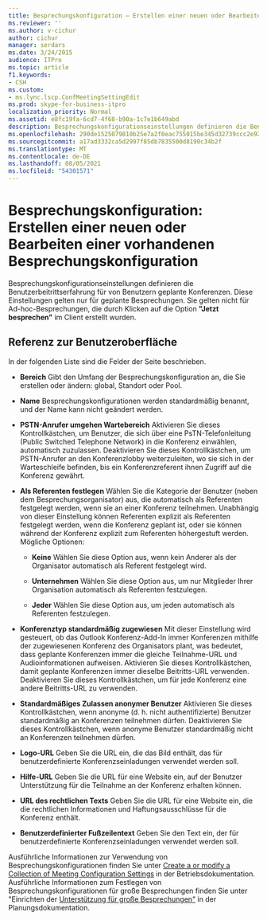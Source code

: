 ```yaml
---
title: Besprechungskonfiguration – Erstellen einer neuen oder Bearbeiten einer vorhandenen Besprechungskonfiguration
ms.reviewer: ''
ms.author: v-cichur
author: cichur
manager: serdars
ms.date: 3/24/2015
audience: ITPro
ms.topic: article
f1.keywords:
- CSH
ms.custom:
- ms.lync.lscp.ConfMeetingSettingEdit
ms.prod: skype-for-business-itpro
localization_priority: Normal
ms.assetid: e8fc19fa-6cd7-4f68-b90a-1c7e1b649abd
description: Besprechungskonfigurationseinstellungen definieren die Benutzerbeitrittserfahrung für von Benutzern geplante Konferenzen. Diese Einstellungen gelten nur für geplante Besprechungen. Sie gelten nicht für Ad-hoc-Besprechungen, die durch Klicken auf die Option "Jetzt besprechen" im Client erstellt wurden.
ms.openlocfilehash: 290de1525079810b25e7a2f8eac755015be345d32739ccc2e921dd343ff83ca3
ms.sourcegitcommit: a17ad3332ca5d2997f85db7835500d8190c34b2f
ms.translationtype: MT
ms.contentlocale: de-DE
ms.lasthandoff: 08/05/2021
ms.locfileid: "54301571"
---
```

# <a name="meeting-configuration-create-new-or-edit-existing"></a>Besprechungskonfiguration: Erstellen einer neuen oder Bearbeiten einer vorhandenen Besprechungskonfiguration

Besprechungskonfigurationseinstellungen definieren die Benutzerbeitrittserfahrung für von Benutzern geplante Konferenzen. Diese Einstellungen gelten nur für geplante Besprechungen. Sie gelten nicht für Ad-hoc-Besprechungen, die durch Klicken auf die Option **"Jetzt besprechen"** im Client erstellt wurden.

## <a name="ui-reference"></a>Referenz zur Benutzeroberfläche

In der folgenden Liste sind die Felder der Seite beschrieben.

- **Bereich** Gibt den Umfang der Besprechungskonfiguration an, die Sie erstellen oder ändern: global, Standort oder Pool.

- **Name** Besprechungskonfigurationen werden standardmäßig benannt, und der Name kann nicht geändert werden.

- **PSTN-Anrufer umgehen Wartebereich** Aktivieren Sie dieses Kontrollkästchen, um Benutzer, die sich über eine PsTN-Telefonleitung (Public Switched Telephone Network) in die Konferenz einwählen, automatisch zuzulassen. Deaktivieren Sie dieses Kontrollkästchen, um PSTN-Anrufer an den Konferenzlobby weiterzuleiten, wo sie sich in der Warteschleife befinden, bis ein Konferenzreferent ihnen Zugriff auf die Konferenz gewährt.

- **Als Referenten festlegen** Wählen Sie die Kategorie der Benutzer (neben dem Besprechungsorganisator) aus, die automatisch als Referenten festgelegt werden, wenn sie an einer Konferenz teilnehmen. Unabhängig von dieser Einstellung können Referenten explizit als Referenten festgelegt werden, wenn die Konferenz geplant ist, oder sie können während der Konferenz explizit zum Referenten höhergestuft werden. Mögliche Optionen:

  - **Keine** Wählen Sie diese Option aus, wenn kein Anderer als der Organisator automatisch als Referent festgelegt wird.

  - **Unternehmen** Wählen Sie diese Option aus, um nur Mitglieder Ihrer Organisation automatisch als Referenten festzulegen.

  - **Jeder** Wählen Sie diese Option aus, um jeden automatisch als Referenten festzulegen.

- **Konferenztyp standardmäßig zugewiesen** Mit dieser Einstellung wird gesteuert, ob das Outlook Konferenz-Add-In immer Konferenzen mithilfe der zugewiesenen Konferenz des Organisators plant, was bedeutet, dass geplante Konferenzen immer die gleiche Teilnahme-URL und Audioinformationen aufweisen. Aktivieren Sie dieses Kontrollkästchen, damit geplante Konferenzen immer dieselbe Beitritts-URL verwenden. Deaktivieren Sie dieses Kontrollkästchen, um für jede Konferenz eine andere Beitritts-URL zu verwenden.

- **Standardmäßiges Zulassen anonymer Benutzer** Aktivieren Sie dieses Kontrollkästchen, wenn anonyme (d. h. nicht authentifizierte) Benutzer standardmäßig an Konferenzen teilnehmen dürfen. Deaktivieren Sie dieses Kontrollkästchen, wenn anonyme Benutzer standardmäßig nicht an Konferenzen teilnehmen dürfen.

- **Logo-URL** Geben Sie die URL ein, die das Bild enthält, das für benutzerdefinierte Konferenzseinladungen verwendet werden soll.

- **Hilfe-URL** Geben Sie die URL für eine Website ein, auf der Benutzer Unterstützung für die Teilnahme an der Konferenz erhalten können.

- **URL des rechtlichen Texts** Geben Sie die URL für eine Website ein, die die rechtlichen Informationen und Haftungsausschlüsse für die Konferenz enthält.

- **Benutzerdefinierter Fußzeilentext** Geben Sie den Text ein, der für benutzerdefinierte Konferenzseinladungen verwendet werden soll.

Ausführliche Informationen zur Verwendung von Besprechungskonfigurationen finden Sie unter [Create a or modify a Collection of Meeting Configuration Settings](/previous-versions/office/lync-server-2013/lync-server-2013-create-or-modify-a-collection-of-meeting-configuration-settings) in der Betriebsdokumentation. Ausführliche Informationen zum Festlegen von Besprechungskonfigurationen für große Besprechungen finden Sie unter "Einrichten der [Unterstützung für große Besprechungen"](/previous-versions/office/lync-server-2013/lync-server-2013-setting-up-support-for-large-meetings) in der Planungsdokumentation.